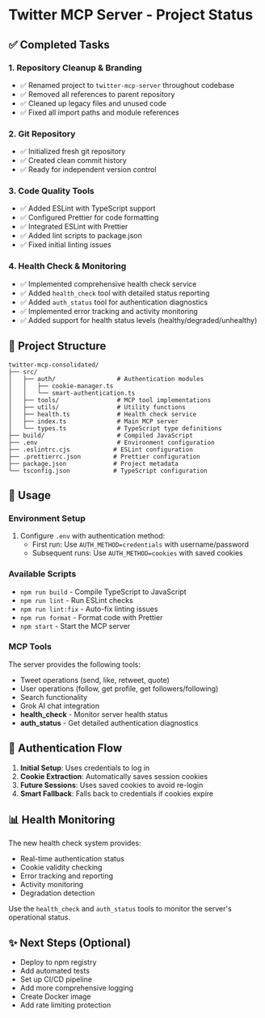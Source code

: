 # Twitter MCP Server - Project Status

## ✅ Completed Tasks

### 1. Repository Cleanup & Branding
- ✅ Renamed project to `twitter-mcp-server` throughout codebase
- ✅ Removed all references to parent repository
- ✅ Cleaned up legacy files and unused code
- ✅ Fixed all import paths and module references

### 2. Git Repository
- ✅ Initialized fresh git repository
- ✅ Created clean commit history
- ✅ Ready for independent version control

### 3. Code Quality Tools
- ✅ Added ESLint with TypeScript support
- ✅ Configured Prettier for code formatting
- ✅ Integrated ESLint with Prettier
- ✅ Added lint scripts to package.json
- ✅ Fixed initial linting issues

### 4. Health Check & Monitoring
- ✅ Implemented comprehensive health check service
- ✅ Added `health_check` tool with detailed status reporting
- ✅ Added `auth_status` tool for authentication diagnostics
- ✅ Implemented error tracking and activity monitoring
- ✅ Added support for health status levels (healthy/degraded/unhealthy)

## 📁 Project Structure

```
twitter-mcp-consolidated/
├── src/
│   ├── auth/                 # Authentication modules
│   │   ├── cookie-manager.ts
│   │   └── smart-authentication.ts
│   ├── tools/                # MCP tool implementations
│   ├── utils/                # Utility functions
│   ├── health.ts             # Health check service
│   ├── index.ts              # Main MCP server
│   └── types.ts              # TypeScript type definitions
├── build/                    # Compiled JavaScript
├── .env                      # Environment configuration
├── .eslintrc.cjs            # ESLint configuration
├── .prettierrc.json         # Prettier configuration
├── package.json             # Project metadata
└── tsconfig.json            # TypeScript configuration
```

## 🚀 Usage

### Environment Setup
1. Configure `.env` with authentication method:
   - First run: Use `AUTH_METHOD=credentials` with username/password
   - Subsequent runs: Use `AUTH_METHOD=cookies` with saved cookies

### Available Scripts
- `npm run build` - Compile TypeScript to JavaScript
- `npm run lint` - Run ESLint checks
- `npm run lint:fix` - Auto-fix linting issues
- `npm run format` - Format code with Prettier
- `npm start` - Start the MCP server

### MCP Tools
The server provides the following tools:
- Tweet operations (send, like, retweet, quote)
- User operations (follow, get profile, get followers/following)
- Search functionality
- Grok AI chat integration
- **health_check** - Monitor server health status
- **auth_status** - Get detailed authentication diagnostics

## 🔐 Authentication Flow

1. **Initial Setup**: Uses credentials to log in
2. **Cookie Extraction**: Automatically saves session cookies
3. **Future Sessions**: Uses saved cookies to avoid re-login
4. **Smart Fallback**: Falls back to credentials if cookies expire

## 📊 Health Monitoring

The new health check system provides:
- Real-time authentication status
- Cookie validity checking
- Error tracking and reporting
- Activity monitoring
- Degradation detection

Use the `health_check` and `auth_status` tools to monitor the server's operational status.

## ✨ Next Steps (Optional)

- Deploy to npm registry
- Add automated tests
- Set up CI/CD pipeline
- Add more comprehensive logging
- Create Docker image
- Add rate limiting protection
